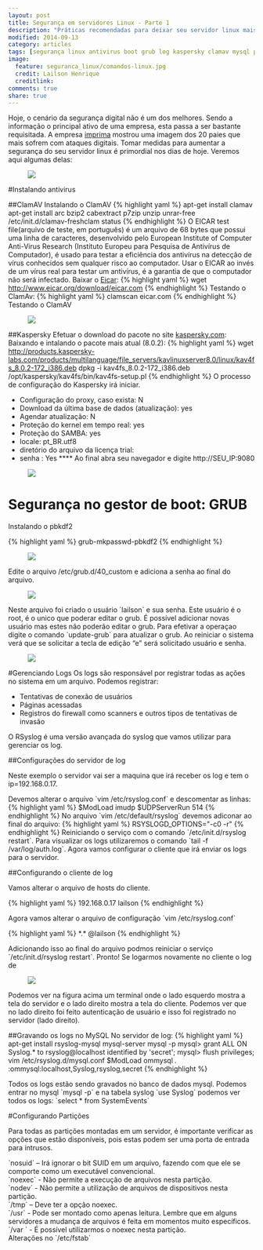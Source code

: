 ```yaml
---
layout: post
title: Segurança em servidores Linux - Parte 1
description: "Práticas recomendadas para deixar seu servidor linux mais seguro"
modified: 2014-09-13
category: articles
tags: [segurança linux antivirus boot grub log kaspersky clamav mysql patições]
image:
  feature: seguranca_linux/comandos-linux.jpg
  credit: Lailson Henrique
  creditlink: 
comments: true
share: true
---
```


Hoje, o cenário da segurança digital não é um dos melhores. Sendo a informação o principal ativo de uma empresa, esta passa a ser bastante requisitada. A empresa <a href="http://imprima.com">imprima</a> mostrou uma imagem dos 20 paies que mais sofrem com ataques digitais. 
Tomar medidas para aumentar a segurança do seu servidor linux é primordial nos dias de hoje. Veremos aqui algumas delas:
 <figure>
 	<img src="/images/seguranca_linux/20countries.jpg">
 </figure>

#Instalando antivirus 

##ClamAV
Instalando o ClamAV
{% highlight yaml %}
apt-get install clamav
apt-get install arc bzip2 cabextract p7zip unzip unrar-free
/etc/init.d/clamav-freshclam status
{% endhighlight %}
O EICAR test file(arquivo de teste, em português) é um arquivo de 68 bytes que possui uma linha de caracteres, desenvolvido pelo European Institute of Computer Anti-Virus Research (Instituto Europeu para Pesquisa de Antivírus de Computador), é usado para testar a eficiência dos antivírus na detecção de vírus conhecidos sem qualquer risco ao computador. Usar o EICAR ao invés de um vírus real para testar um antivírus, é a garantia de que o computador não será infectado.
Baixar o <a href="http://www.eicar.org/">Eicar</a>:
{% highlight yaml %}
wget http://www.eicar.org/download/eicar.com
{% endhighlight %}
Testando o ClamAv:
{% highlight yaml %}
clamscan eicar.com
{% endhighlight %}
Testando o ClamAV
 <figure>
 	<img src="/images/seguranca_linux/clamscan_eicar.png">
 </figure>
 
##Kaspersky
Efetuar o download do pacote no site <a href="http://kaspersky.com/">kaspersky.com</a>:
Baixando e intalando o pacote mais atual (8.0.2):
{% highlight yaml %}
wget http://products.kaspersky-labs.com/products/multilanguage/file_servers/kavlinuxserver8.0/linux/kav4fs_8.0.2-172_i386.deb
dpkg -i kav4fs_8.0.2-172_i386.deb
/opt/kaspersky/kav4fs/bin/kav4fs-setup.pl
{% endhighlight %}
O processo de configuração do Kaspersky irá iniciar.

* Configuração do proxy, caso exista: N
* Download da última base de dados (atualização): yes
* Agendar atualização: N
* Proteção do kernel em tempo real: yes
* Proteção do SAMBA: yes
* locale: pt_BR.utf8
* diretório do arquivo da licença trial: 
* senha : Yes ****
Ao final abra seu navegador e digite http://SEU_IP:9080

 <figure>
 	<img src="/images/seguranca_linux/kaspersky-web.png">
 </figure>

# Segurança no gestor de boot: GRUB

Instalando o pbkdf2

{% highlight yaml %}
grub-mkpasswd-pbkdf2
{% endhighlight %}
 <figure>
 	<img src="/images/seguranca_linux/pbkdf2.png">
 </figure>
Edite o arquivo /etc/grub.d/40_custom e adiciona a senha ao final do arquivo.
 <figure>
 	<img src="/images/seguranca_linux/40_custon.png">
 </figure>
Neste arquivo foi criado o usuário `lailson` e sua senha. Este usuário é o root, é o unico que poderar editar o grub. É possível adicionar novas usuário mas estes não poderão editar o grub.
Para efetivar a operaçao digite o comando `update-grub` para atualizar o grub. 
Ao reiniciar o sistema verá que se solicitar a tecla de edição “e” será solicitado usuário e senha.
 <figure>
 	<img src="/images/seguranca_linux/grub_senha.png">
 </figure>
 
 
#Gerenciando Logs
Os logs são responsável por registrar todas as ações no sistema em um arquivo. Podemos registrar:

* Tentativas de conexão de usuários
* Páginas acessadas
* Registros do firewall como scanners e outros tipos de tentativas de invasão

O RSyslog é uma versão avançada do syslog que vamos utilizar para gerenciar os log.

##Configurações do servidor de log
<p>Neste exemplo o servidor vai ser a maquina que irá receber os log e tem o ip=192.168.0.17. </p>
Devemos alterar o arquivo `vim /etc/rsyslog.conf` e descomentar as linhas:
{% highlight yaml %}
$ModLoad imudp 
$UDPServerRun 514
{% endhighlight %}
No arquivo `vim /etc/default/rsyslog` devemos adiconar ao final do arquivo:
{% highlight yaml %}
RSYSLOGD_OPTIONS="-c0 -r"
{% endhighlight %}
Reiniciando o serviço com o comando `/etc/init.d/rsyslog restart`. Para visualizar os logs utilizaremos o comando `tail -f /var/log/auth.log`. 
Agora vamos configurar o cliente que irá enviar os logs para o servidor.

##Configurando o cliente de log
<p>Vamos alterar o arquivo de hosts do cliente.</p>
{% highlight yaml %}
192.168.0.17     lailson
{% endhighlight %}
<p>Agora vamos alterar o arquivo de configuração `vim /etc/rsyslog.conf`</p>
{% highlight yaml %}
*.*       @lailson
{% endhighlight %}
<p>Adicionando isso ao final do arquivo podmos reiniciar o serviço `/etc/init.d/rsyslog restart`. Pronto! Se logarmos novamente no cliente o log de  </p>
 <figure>
 	<img src="/images/seguranca_linux/logs.png">
 </figure>
<p> Podemos ver na figura acima um terminal onde o lado esquerdo mostra a tela do servidor e o lado direito mostra a tela do cliente. Podemos ver que no lado direito foi feito autenticação de usuário e isso foi registrado no servidor (lado direito).</p>

##Gravando os logs no MySQL
No servidor de log:
{% highlight yaml %}
apt-get install rsyslog-mysql mysql-server
mysql -p
    mysql> grant ALL ON Syslog.* to rsyslog@localhost identified by 'secret';
    mysql> flush privileges;
vim /etc/rsyslog.d/mysql.conf
    $ModLoad ommysql
    *.* :ommysql:localhost,Syslog,rsyslog,secret
{% endhighlight %}
<p>Todos os logs estão sendo gravados no banco de dados mysql. Podemos entrar no mysql `mysql -p` e na tabela syslog `use Syslog` podemos ver todos os logs: `select * from SystemEvents`</p>

#Configurando Partições
<p>Para todas as partições montadas em um servidor, é importante verificar as opções que estão disponíveis, pois estas podem ser uma porta de entrada para intrusos.</p>
`nosuid` – Irá ignorar o bit SUID em um arquivo, fazendo com que ele se comporte como um executável convencional.<br>
`noexec` - Não permite a execução de arquivos nesta partição.<br>
`nodev`  - Não permite a utilização de arquivos de dispositivos nesta partição.<br>
`/tmp`   – Deve ter a opção noexec.<br>
`/usr`   - Pode ser montado como apenas leitura. Lembre que em alguns servidores a mudança de arquivos é feita em momentos muito específicos.<br>
`/var `  - É possível utilizarmos o noexec nesta partição.<br>
Alterações no `/etc/fstab`


	
